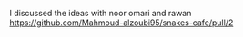 I discussed the ideas with noor omari and rawan\
https://github.com/Mahmoud-alzoubi95/snakes-cafe/pull/2

